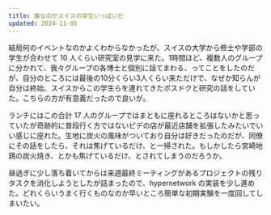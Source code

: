 ```yaml
---
title: 誰なのかスイスの学生いっぱいだ
updated: 2024-11-05
---
```

結局何のイベントなのかよくわからなかったが、スイスの大学から修士や学部の学生が合わせて 10 人くらい研究室の見学に来た。1時間ほど、複数人のグループに分かれて、我々グループの各博士と個別に話てまわる、ってことをしたのだが、自分のところには最後の10分くらい3人くらい来ただけで、なぜか知らんが自分は終始、スイスからこの学生らを連れてきたポスドクと研究の話をしていた。こちらの方が有意義だったので良いが。

ランチにはこの合計 17 人のグループではまともに座れるところはないかと思っていたが奇跡的に普段行く方ではないピデの店が最近店舗を拡張したみたいでいい感じに座れた。生地に炭火の風味がついており自分は好きだったのだが、同僚にその話をしたら、それは焦げているだけ、と一掃された。もしかしたら宮崎地鶏の炭火焼き、とかも焦げているだけ、とされてしまうのだろうか。

昼過ぎに少し落ち着いてからは来週最終ミーティングがあるプロジェクトの残りタスクを消化しようとしたが詰まったので、hypernetwork の実装を少し進めた。どれくらいうまく行くものなのか早いところ簡単な初期実験を一度回してしまいたい。